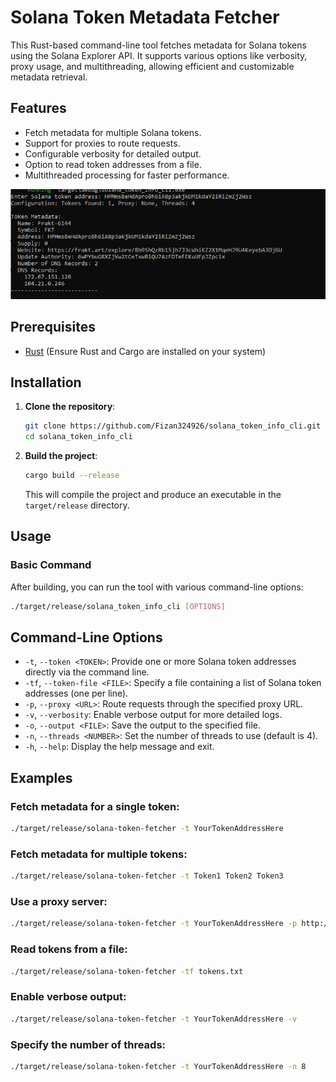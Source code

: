 # Solana Token Metadata Fetcher

This Rust-based command-line tool fetches metadata for Solana tokens using the Solana Explorer API. It supports various options like verbosity, proxy usage, and multithreading, allowing efficient and customizable metadata retrieval.

## Features
- Fetch metadata for multiple Solana tokens.
- Support for proxies to route requests.
- Configurable verbosity for detailed output.
- Option to read token addresses from a file.
- Multithreaded processing for faster performance.

![Example Image](demo\demo.png)

## Prerequisites
- [Rust](https://www.rust-lang.org/tools/install) (Ensure Rust and Cargo are installed on your system)

## Installation

1. **Clone the repository**:
    ```sh
    git clone https://github.com/Fizan324926/solana_token_info_cli.git
    cd solana_token_info_cli
    ```

2. **Build the project**:
    ```sh
    cargo build --release
    ```

   This will compile the project and produce an executable in the `target/release` directory.

## Usage

### Basic Command

After building, you can run the tool with various command-line options:

```sh
./target/release/solana_token_info_cli [OPTIONS]

```

## Command-Line Options

- `-t`, `--token <TOKEN>`: Provide one or more Solana token addresses directly via the command line.
- `-tf`, `--token-file <FILE>`: Specify a file containing a list of Solana token addresses (one per line).
- `-p`, `--proxy <URL>`: Route requests through the specified proxy URL.
- `-v`, `--verbosity`: Enable verbose output for more detailed logs.
- `-o`, `--output <FILE>`: Save the output to the specified file.
- `-n`, `--threads <NUMBER>`: Set the number of threads to use (default is 4).
- `-h`, `--help`: Display the help message and exit.

## Examples

### Fetch metadata for a single token:
```sh
./target/release/solana-token-fetcher -t YourTokenAddressHere
```

### Fetch metadata for multiple tokens:
```sh
./target/release/solana-token-fetcher -t Token1 Token2 Token3
```
### Use a proxy server:
```sh
./target/release/solana-token-fetcher -t YourTokenAddressHere -p http://yourproxy.com:8080
```
### Read tokens from a file:
```sh
./target/release/solana-token-fetcher -tf tokens.txt
```
### Enable verbose output:
```sh
./target/release/solana-token-fetcher -t YourTokenAddressHere -v
```
### Specify the number of threads:
```sh
./target/release/solana-token-fetcher -t YourTokenAddressHere -n 8
```

